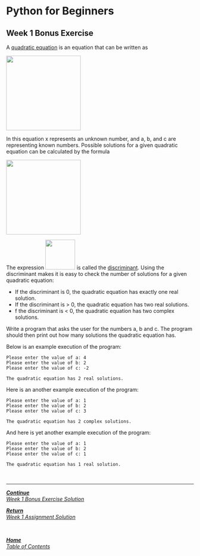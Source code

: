 # Python for Beginners

## Week 1 Bonus Exercise

A [quadratic equation](https://en.wikipedia.org/wiki/Quadratic_equation) is an equation that can be written as

<img src="openSAP_python1_Week_1_BO_formula_1.png" width="200"><br>

In this equation x represents an unknown number, and a, b, and c are representing known numbers. Possible solutions for a given quadratic equation can be calculated by the formula

<img src="openSAP_python1_Week_1_BO_formula_2.png" width="200"><br>

The expression <img src="openSAP_python1_Week_1_BO_formula_3.png" width="80"> is called the [discriminant](https://en.wikipedia.org/wiki/Quadratic_equation#Discriminant). Using the discriminant makes it is easy to check the number of solutions for a given quadratic equation:

+ If the discriminant is 0, the quadratic equation has exactly one real solution.
+ If the discriminant is > 0, the quadratic equation has two real solutions.
+ f the discriminant is < 0, the quadratic equation has two complex solutions.

Write a program that asks the user for the numbers a, b and c. The program should then print out how many solutions the quadratic equation has.

Below is an example execution of the program:

```Py
Please enter the value of a: 4
Please enter the value of b: 2
Please enter the value of c: -2

The quadratic equation has 2 real solutions.
```
Here is an another example execution of the program:

```Py
Please enter the value of a: 1
Please enter the value of b: 2
Please enter the value of c: 3

The quadratic equation has 2 complex solutions.
```

And here is yet another example execution of the program:

```Py
Please enter the value of a: 1
Please enter the value of b: 2
Please enter the value of c: 1

The quadratic equation has 1 real solution.
```

<br>

---

[***Continue*** <br> *Week 1 Bonus Exercise Solution*](week1_bonus_exercise_solution.md)

[***Return*** <br> *Week 1 Assignment Solution*](week1_assignment_exercise_solution.md)

<br>

[***Home*** <br>*Table of Contents*](home.md)